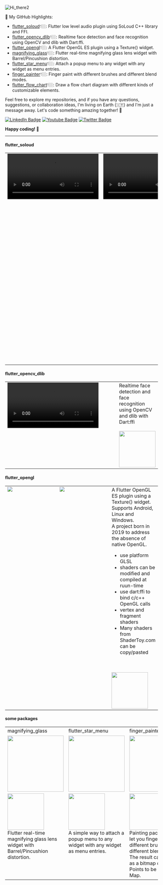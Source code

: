 ![Hi_there2](https://github.com/alnitak/alnitak/assets/192827/221f5601-447a-42a2-ae2b-181e50ee3b3a)

🌟 My GitHub Highlights:
- [flutter_soloud](#flutter_soloud)👇🏼: Flutter low level audio plugin using SoLoud C++ library and FFI.
- [flutter_opencv_dlib](#flutter_opencv_dlib)👇🏼: Realtime face detection and face recognition using OpenCV and dlib with Dart:ffi.
- [flutter_opengl](#flutter_opengl)👇🏼: A Flutter OpenGL ES plugin using a Texture() widget.
- [magnifying_glass](#some-packages)👇🏼: Flutter real-time magnifying glass lens widget with Barrel/Pincushion distortion.
- [flutter_star_menu](#some-packages)👇🏼: Attach a popup menu to any widget with any widget as menu entries.
- [finger_painter](#some-packages)👇🏼: Finger paint with different brushes and different blend modes.
- [flutter_flow_chart](#some-packages)👇🏼: Draw a flow chart diagram with different kinds of customizable elements.

Feel free to explore my repositories, and if you have any questions, suggestions, or collaboration ideas, I'm living on Earth (🇮🇹) and I'm just a message away. Let's code something amazing together! 🚀
<div id="badges">
  <a href="https://www.linkedin.com/in/marco-bavagnoli/"><img src="https://img.shields.io/badge/LinkedIn-blue?logo=linkedin" alt="LinkedIn Badge"/></a>
  <a href="https://www.youtube.com/@MarcoBavagnoli/videos"><img src="https://img.shields.io/badge/YouTube-red?logo=youtube&logoColor=white" alt="Youtube Badge"/></a>
  <a href="https://twitter.com/lildeimos"><img src="https://img.shields.io/badge/Twitter-blue?logo=twitter&logoColor=white" alt="Twitter Badge"/></a>
</div>

**Happy coding! 🚀**

---


#### flutter_soloud

<table>
<tr>
	<td width=250 valign="top">
		<video src="https://github.com/alnitak/flutter_soloud/assets/192827/384c88aa-5daf-4f10-a879-169ab8522690"></video>
	</td>
	<td width=250 valign="top">
		<video src="https://github.com/alnitak/flutter_soloud/assets/192827/bfc5aa73-6dbc-42f5-90e4-bc1cc5e181e0"></video>
	</td>
	<td valign="top">
		Flutter low-level audio plugin using SoLoud C++ library and FFI
		<ul>
		<li><b>Player</b> and <b>capture</b> audio from microphone</li>
		<li><b>3D audio</b> with doppler effect</li>
		<li><b>Faders</b>, <b>oscillators</b>, audio effects like <b>echo</b>, <b>freeverb</b>, <b>robotizer</b>, <b>equalizer</b>, <b>bassboost</b></li>
		<li>retrieval of audio <b>FFT</b> and <b>wave data</b></li>
		</ul>
		<br/>
		<a href="https://github.com/alnitak/flutter_soloud">
  			<img height=120 align="center" src="https://github-readme-stats.vercel.app/api/pin/?username=alnitak&repo=flutter_soloud&theme=transparent" />
		</a>
	</td>
</tr>
</table>



#### flutter_opencv_dlib

<table>
<tr>
	<td width=500 valign="top">
		<video src="https://user-images.githubusercontent.com/192827/224568828-988137d8-8f80-45a6-8721-0e922792e2c8.mp4"></video>
	</td>
	<td valign="top">
		Realtime face detection and face recognition using OpenCV and dlib with Dart:ffi
		<br/><br/>
		<a href="https://github.com/alnitak/flutter_opencv_dlib">
  			<img height=120 align="center" src="https://github-readme-stats.vercel.app/api/pin/?username=alnitak&repo=flutter_opencv_dlib&theme=transparent" />
		</a>
	</td>
</tr>
</table>

#### flutter_opengl

<table>
<tr>
	<td width=250 valign="top">
		<img src="https://github.com/alnitak/flutter_opengl/raw/master/images/flutter_opengl.gif?raw=true"></img>
	</td>
	<td width=250 valign="top">
		<img src="https://github.com/alnitak/flutter_opengl/raw/master/images/flutter_OpenGL-textures.gif?raw=true"></img>
	</td>
	<td valign="top">
		A Flutter OpenGL ES plugin using a Texture() widget. Supports Android, Linux and Windows.<br/>
		A project born in 2019 to address the absence of native OpenGL.<br/>
		<ul> 
			<li>use platform GLSL</li>
			<li>shaders can be modified and compiled at ruun-time</li>
			<li>use dart:ffi to bind c/c++ OpenGL calls</li>
			<li>vertex and fragment shaders</li>
			<li>Many shaders from ShaderToy.com can be copy/pasted</li>
		</ul>
		<br/><br/>
		<a href="https://github.com/alnitak/flutter_opengl">
  			<img height=120 align="center" src="https://github-readme-stats.vercel.app/api/pin/?username=alnitak&repo=flutter_opengl&theme=transparent" />
		</a>
	</td>
</tr>
</table>



#### some packages

<table>
<tr>
	<td>magnifying_glass</td>
	<td>flutter_star_menu</td>
	<td>finger_painter</td>
	<td>flutter_flow_chart</td>
</tr>
<tr>
	<td width=185 valign="top">
		<img width=185 src="https://github.com/alnitak/magnifying_glass/blob/master/img/magnifying_glass.gif?raw=true"></img>
	</td>
	<td width=185 valign="top">
		<img width=185 src="https://github.com/alnitak/flutter_star_menu/raw/master/images/StarMenuDemo2.gif?raw=true"></img>
	</td>
	<td width=185 valign="top">
		<img width=185 src="https://github.com/alnitak/finger_painter/raw/main/images/painter.gif?raw=true"></img>
	</td>
	<td width=185 valign="top">
		<img width=185 src="https://github.com/alnitak/flutter_flow_chart/raw/main/images/flowchart.gif?raw=true"></img>
	</td>
</tr>
<tr>
	<td valign="top">
		<a href="https://github.com/alnitak/magnifying_glass">
  			<img height=120 align="center" src="https://github-readme-stats.vercel.app/api/pin/?username=alnitak&repo=magnifying_glass&theme=transparent" />
		</a>
  		<br/>
		Flutter real-time magnifying glass lens widget with Barrel/Pincushion distortion.
	</td>	
	<td valign="top">
		<a href="https://github.com/alnitak/flutter_star_menu">
  			<img height=120 align="center" src="https://github-readme-stats.vercel.app/api/pin/?username=alnitak&repo=flutter_star_menu&theme=transparent" />
		</a>
		<br/>
		A simple way to attach a popup menu to any widget with any widget as menu entries.
	</td>
	<td valign="top">
		<a href="https://github.com/alnitak/finger_painter">
  			<img height=120 align="center" src="https://github-readme-stats.vercel.app/api/pin/?username=alnitak&repo=finger_painter&theme=transparent" />
		</a>
		<br/>
		Painting package that let you finger paint with different brushes and different blend modes. The result can be read as a bitmap or list of Points to be used ie on a Map.
	</td>
	<td valign="top">
		<a href="https://github.com/alnitak/flutter_flow_chart">
  			<img height=120 align="center" src="https://github-readme-stats.vercel.app/api/pin/?username=alnitak&repo=flutter_flow_chart&theme=transparent" />
		</a>
		<br/>
		A package that let you draw a flow chart diagram with different kind of customizable elements. Dashboards can be saved for later use.
	</td>
</tr>
</table>


